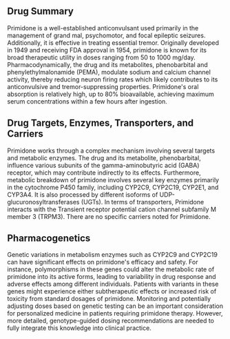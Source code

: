 ## Drug Summary
Primidone is a well-established anticonvulsant used primarily in the management of grand mal, psychomotor, and focal epileptic seizures. Additionally, it is effective in treating essential tremor. Originally developed in 1949 and receiving FDA approval in 1954, primidone is known for its broad therapeutic utility in doses ranging from 50 to 1000 mg/day. Pharmacodynamically, the drug and its metabolites, phenobarbital and phenylethylmalonamide (PEMA), modulate sodium and calcium channel activity, thereby reducing neuron firing rates which likely contributes to its anticonvulsive and tremor-suppressing properties. Primidone's oral absorption is relatively high, up to 80% bioavailable, achieving maximum serum concentrations within a few hours after ingestion.

## Drug Targets, Enzymes, Transporters, and Carriers
Primidone works through a complex mechanism involving several targets and metabolic enzymes. The drug and its metabolite, phenobarbital, influence various subunits of the gamma-aminobutyric acid (GABA) receptor, which may contribute indirectly to its effects. Furthermore, metabolic breakdown of primidone involves several key enzymes primarily in the cytochrome P450 family, including CYP2C9, CYP2C19, CYP2E1, and CYP3A4. It is also processed by different isoforms of UDP-glucuronosyltransferases (UGTs). In terms of transporters, Primidone interacts with the Transient receptor potential cation channel subfamily M member 3 (TRPM3). There are no specific carriers noted for Primidone.

## Pharmacogenetics
Genetic variations in metabolism enzymes such as CYP2C9 and CYP2C19 can have significant effects on primidone's efficacy and safety. For instance, polymorphisms in these genes could alter the metabolic rate of primidone into its active forms, leading to variability in drug response and adverse effects among different individuals. Patients with variants in these genes might experience either subtherapeutic effects or increased risk of toxicity from standard dosages of primidone. Monitoring and potentially adjusting doses based on genetic testing can be an important consideration for personalized medicine in patients requiring primidone therapy. However, more detailed, genotype-guided dosing recommendations are needed to fully integrate this knowledge into clinical practice.